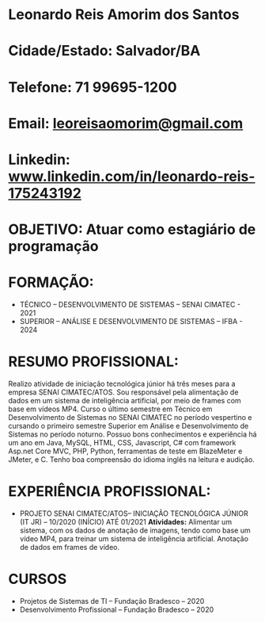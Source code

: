 # Leonardo Reis Amorim dos Santos
# Cidade/Estado: Salvador/BA
# Telefone: 71 99695-1200
# Email: leoreisaomorim@gmail.com
# Linkedin: www.linkedin.com/in/leonardo-reis-175243192

# OBJETIVO: Atuar como estagiário de programação

# FORMAÇÃO:
- TÉCNICO – DESENVOLVIMENTO DE SISTEMAS – SENAI CIMATEC - 2021
- SUPERIOR – ANÁLISE E DESENVOLVIMENTO DE SISTEMAS – IFBA - 2024

# RESUMO PROFISSIONAL:
Realizo atividade de iniciação tecnológica júnior há três meses para a empresa SENAI CIMATEC/ATOS. Sou
responsável pela alimentação de dados em um sistema de inteligência artificial, por meio de frames com
base em vídeos MP4.
Curso o último semestre em Técnico em Desenvolvimento de Sistemas no SENAI CIMATEC no período
vespertino e cursando o primeiro semestre Superior em Análise e Desenvolvimento de Sistemas no
período noturno. Possuo bons conhecimentos e experiência há um ano em Java, MySQL, HTML, CSS,
Javascript, C# com framework Asp.net Core MVC, PHP, Python, ferramentas de teste em BlazeMeter e
JMeter, e C. Tenho boa compreensão do idioma inglês na leitura e audição.

# EXPERIÊNCIA PROFISSIONAL:
- PROJETO SENAI CIMATEC/ATOS– INICIAÇÃO TECNOLÓGICA JÚNIOR (IT JR) – 10/2020 (INÍCIO) ATÉ 01/2021
**Atividades:** Alimentar um sistema, com os dados de anotação de imagens, tendo como
base um vídeo MP4, para treinar um sistema de inteligência artificial. Anotação de dados em frames de
vídeo.

# CURSOS
- Projetos de Sistemas de TI – Fundação Bradesco – 2020
- Desenvolvimento Profissional – Fundação Bradesco – 2020
